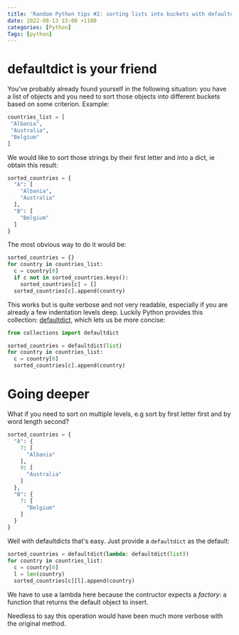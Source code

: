 ```yaml
---
title: 'Random Python tips #2: sorting lists into buckets with defaultdict'
date: 2022-08-13 15:00 +1100
categories: [Python]
Tags: [python]
---
```



# defaultdict is your friend


You've probably already found yourself in the following situation: you have a list of objects and you need to sort those objects into different buckets based on some criterion. Example:

```python
countries_list = [
 "Albania",
 "Australia",
 "Belgium"
]
```
We would like to sort those strings by their first letter and into a dict, ie obtain this result:

```python
sorted_countries = {
  "A": [
    "Albania",
    "Australia"
  ],
  "B": [
    "Belgium"
  ]
}
```

The most obvious way to do it would be:

```python
sorted_countries = {}
for country in countries_list:
  c = country[0]
  if c not in sorted_countries.keys():
    sorted_countries[c] = []
  sorted_countries[c].append(country)
```

This works but is quite verbose and not very readable, especially if you are already a few indentation levels deep. Luckily Python provides this collection: [defaultdict](https://docs.python.org/3/library/collections.html#collections.defaultdict), which lets us be more concise:

```python
from collections import defaultdict

sorted_countries = defaultdict(list)
for country in countries_list:
  c = country[0]
  sorted_countries[c].append(country)
```

# Going deeper

What if you need to sort on multiple levels, e.g sort by first letter first and by word length second?

```python
sorted_countries = {
  "A": {
    7: [
      "Albania"
    ],
    9: [
      "Australia"
    ]
  },
  "B": {
    7: [
      "Belgium"
    ]
  }
}
```

Well with defaultdicts that's easy. Just provide a `defaultdict` as the default:

```python
sorted_countries = defaultdict(lambda: defaultdict(list))
for country in countries_list:
  c = country[0]
  l = len(country)
  sorted_countries[c][l].append(country)
```

We have to use a lambda here because the contructor expects a _factory_: a function that returns the default object to insert.

Needless to say this operation would have been much more verbose with the original method.




